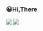 

### 😀Hi,There

<img align="left" src="https://stats.justsong.cn/api/zhihu?username=yin-ling-hun-jiang" /> 

<img align="left" src="https://github-readme-stats.vercel.app/api?username=yinlinghunjiang&show_icons=true&icon_color=CE1D2D&text_color=718096&bg_color=ffffff&hide_title=true" />


